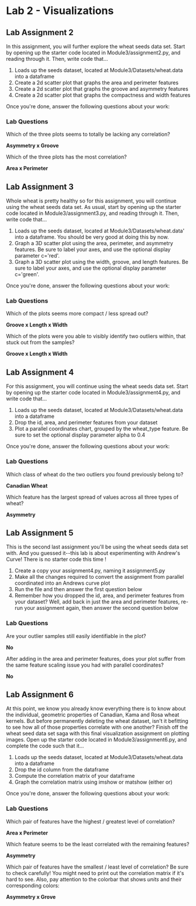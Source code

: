 # Lab 2 - Visualizations

## Lab Assignment 2

In this assignment, you will further explore the wheat seeds data set. Start by opening up the starter code located in Module3/assignment2.py, and reading through it. Then, write code that...

1. Loads up the seeds dataset, located at Module3/Datasets/wheat.data into a dataframe
2. Create a 2d scatter plot that graphs the area and perimeter features
3. Create a 2d scatter plot that graphs the groove and asymmetry features
4. Create a 2d scatter plot that graphs the compactness and width features

Once you're done, answer the following questions about your work:

### Lab Questions

Which of the three plots seems to totally be lacking any correlation?

**Asymmetry x Groove**

Which of the three plots has the most correlation?

**Area x Perimeter**

## Lab Assignment 3

Whole wheat is pretty healthy so for this assignment, you will continue using the wheat seeds data set. As usual, start by opening up the starter code located in Module3/assignment3.py, and reading through it. Then, write code that...

1. Loads up the seeds dataset, located at Module3/Datasets/wheat.data' into a dataframe. You should be very good at doing this by now.
2. Graph a 3D scatter plot using the area, perimeter, and asymmetry features. Be sure to label your axes, and use the optional display parameter c='red'.
3. Graph a 3D scatter plot using the width, groove, and length features. Be sure to label your axes, and use the optional display parameter c='green'.

Once you're done, answer the following questions about your work:

### Lab Questions

Which of the plots seems more compact / less spread out?

**Groove x Length x Width**

Which of the plots were you able to visibly identify two outliers within, that stuck out from the samples?

**Groove x Length x Width**

## Lab Assignment 4

For this assignment, you will continue using the wheat seeds data set. Start by opening up the starter code located in Module3/assignment4.py, and write code that...

1. Loads up the seeds dataset, located at Module3/Datasets/wheat.data into a dataframe
2. Drop the id, area, and perimeter features from your dataset
3. Plot a parallel coordinates chart, grouped by the wheat_type feature. Be sure to set the optional display parameter alpha to 0.4

Once you're done, answer the following questions about your work:

### Lab Questions

Which class of wheat do the two outliers you found previously belong to?

**Canadian Wheat**

Which feature has the largest spread of values across all three types of wheat?

**Asymmetry**

## Lab Assignment 5

This is the second last assignment you'll be using the wheat seeds data set with. And you guessed it--this lab is about experimenting with Andrew's Curve! There is no starter code this time !

1. Create a copy your assignment4.py, naming it assignment5.py
2. Make all the changes required to convert the assignment from parallel coordinated into an Andrews curve plot
3. Run the file and then answer the first question below
4. Remember how you dropped the id, area, and perimeter features from your dataset? Well, add back in just the area and perimeter features, re-run your assignment again, then answer the second question below

### Lab Questions

Are your outlier samples still easily identifiable in the plot?

**No**

After adding in the area and perimeter features, does your plot suffer from the same feature scaling issue you had with parallel coordinates?

**No**

## Lab Assignment 6

At this point, we know you already know everything there is to know about the individual, geometric properties of Canadian, Kama and Rosa wheat kernels. But before permanently deleting the wheat dataset, isn't it befitting to see how all of those properties correlate with one another? Finish off the wheat seed data set saga with this final visualization assignment on plotting images. Open up the starter code located in Module3/assignment6.py, and complete the code such that it...

1. Loads up the seeds dataset, located at Module3/Datasets/wheat.data into a dataframe
2. Drop the id column from the dataframe
3. Compute the correlation matrix of your dataframe
4. Graph the correlation matrix using imshow or matshow (either or)

Once you're done, answer the following questions about your work:

### Lab Questions

Which pair of features have the highest / greatest level of correlation?

**Area x Perimeter**

Which feature seems to be the least correlated with the remaining features?

**Asymmetry**
 
Which pair of features have the smallest / least level of correlation? Be sure to check carefully! You might need to print out the correlation matrix if it's hard to see. Also, pay attention to the colorbar that shows *units* and their corresponding colors:

**Asymmetry x Grove**